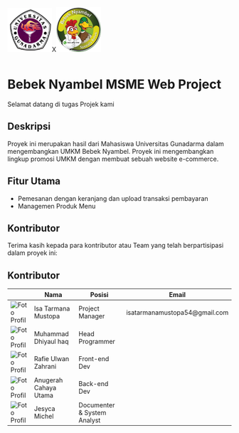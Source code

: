 
<div class="logo-container">
	<table border=0>
		<tr>
  <img src="Documentation Project Manage/images/Gunadarma Logo - Copy.jpg" width=100px alt="Logo Gunadarma">
	</tr>
	<tr>X</tr>
	<tr><img src="Documentation Project Manage/images/logoBebekNyambel.png"  width=100px alt="Logo 2"></tr>
	</table>

  <div class="overlay"></div>
  
</div>

# Bebek Nyambel MSME Web Project

Selamat datang di tugas Projek kami 

## Deskripsi
Proyek ini merupakan hasil dari Mahasiswa Universitas Gunadarma dalam mengembangkan UMKM Bebek Nyambel. Proyek ini mengembangkan lingkup promosi UMKM dengan membuat sebuah website e-commerce. 

## Fitur Utama

- Pemesanan dengan keranjang dan upload transaksi pembayaran
- Managemen Produk Menu

## Kontributor

Terima kasih kepada para kontributor atau Team yang telah berpartisipasi dalam proyek ini:

## Kontributor

<table>
  <thead>
    <tr>
      <th></th>
      <th>Nama</th>
      <th>Posisi</th>
      <th>Email</th>
    </tr>
  </thead>
  <tbody>
    <tr>
      <td><img src="link_ke_foto_profil" alt="Foto Profil"></td>
      <td>Isa Tarmana Mustopa</td>
      <td>Project Manager</td>
      <td>isatarmanamustopa54@gmail.com</td>
    </tr>
    <tr>
      <td><img src="link_ke_foto_profil" alt="Foto Profil"></td>
      <td>Muhammad Dhiyaul haq</td>
      <td>Head Programmer</td>
      <td></td>
    </tr>
    <tr>
      <td><img src="link_ke_foto_profil" alt="Foto Profil"></td>
      <td>Rafie Ulwan Zahrani </td>
      <td>Front-end Dev</td>
      <td></td>
    </tr>
    <tr>
      <td><img src="link_ke_foto_profil" alt="Foto Profil"></td>
      <td>Anugerah Cahaya Utama</td>
      <td>Back-end Dev</td>
      <td></td>
    </tr>
    <tr>
      <td><img src="link_ke_foto_profil" alt="Foto Profil"></td>
      <td>Jesyca Michel</td>
      <td>Documenter & System Analyst</td>
      <td></td>
    </tr>
  </tbody>
</table>

